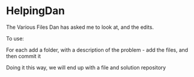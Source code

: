 # HelpingDan
The Various Files Dan has asked me to look at, and the edits.

To use:

For each add a folder, with a description of the problem - add the files, and then commit it

Doing it this way, we will end up with a file and solution repository


